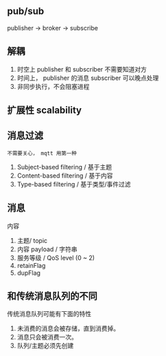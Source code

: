 ## pub/sub

publisher -> broker -> subscribe

## 解耦

1. 时空上 publisher 和 subscriber 不需要知道对方
1. 时间上， publisher 的消息 subscriber 可以晚点处理
1. 非同步执行，不会阻塞进程

## 扩展性 scalability

## 消息过滤

`不需要关心， mqtt 用第一种`

1. Subject-based filtering / 基于主题
1. Content-based filtering / 基于内容
1. Type-based filtering / 基于类型/事件过滤

## 消息
内容

1. 主题/ topic
2. 内容 payload / 字符串
3. 服务等级 / QoS level (0 ~ 2)
4. retainFlag
5. dupFlag

## 和传统消息队列的不同

传统消息队列可能有下面的特性

1. 未消费的消息会被存储，直到消费掉。
1. 消息只会被消费一次。
1. 队列/主题必须先创建

#
